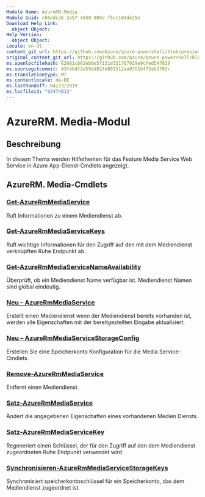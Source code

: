 ```yaml
---
Module Name: AzureRM.Media
Module Guid: c66edca6-2e57-4550-905e-f5cc104de25e
Download Help Link:
  object Object: 
Help Version:
  object Object: 
Locale: en-US
content_git_url: https://github.com/Azure/azure-powershell/blob/preview/src/ResourceManager/Media/Commands.Media/help/AzureRM.Media.md
original_content_git_url: https://github.com/Azure/azure-powershell/blob/preview/src/ResourceManager/Media/Commands.Media/help/AzureRM.Media.md
ms.openlocfilehash: 62081c662eb0e5f131e531f67939e9cfed547839
ms.sourcegitcommit: 43f4bdf2a59dd82fd881512aa9761bf72eb5703c
ms.translationtype: MT
ms.contentlocale: de-DE
ms.lasthandoff: 04/23/2019
ms.locfileid: "93474013"
---
```

# AzureRM. Media-Modul
## Beschreibung
In diesem Thema werden Hilfethemen für das Feature Media Service Web Service in Azure App-Dienst-Cmdlets angezeigt.

## AzureRM. Media-Cmdlets
### [Get-AzureRmMediaService](Get-AzureRmMediaService.md)
Ruft Informationen zu einem Mediendienst ab.

### [Get-AzureRmMediaServiceKeys](Get-AzureRmMediaServiceKeys.md)
Ruft wichtige Informationen für den Zugriff auf den mit dem Mediendienst verknüpften Ruhe Endpunkt ab.

### [Get-AzureRmMediaServiceNameAvailability](Get-AzureRmMediaServiceNameAvailability.md)
Überprüft, ob ein Mediendienst Name verfügbar ist.
Mediendienst Namen sind global eindeutig.

### [Neu – AzureRmMediaService](New-AzureRmMediaService.md)
Erstellt einen Mediendienst wenn der Mediendienst bereits vorhanden ist, werden alle Eigenschaften mit der bereitgestellten Eingabe aktualisiert.

### [Neu – AzureRmMediaServiceStorageConfig](New-AzureRmMediaServiceStorageConfig.md)
Erstellen Sie eine Speicherkonto Konfiguration für die Media Service-Cmdlets.

### [Remove-AzureRmMediaService](Remove-AzureRmMediaService.md)
Entfernt einen Mediendienst.

### [Satz-AzureRmMediaService](Set-AzureRmMediaService.md)
Ändert die angegebenen Eigenschaften eines vorhandenen Medien Diensts.

### [Satz-AzureRmMediaServiceKey](Set-AzureRmMediaServiceKey.md)
Regeneriert einen Schlüssel, der für den Zugriff auf den dem Mediendienst zugeordneten Ruhe Endpunkt verwendet wird.

### [Synchronisieren-AzureRmMediaServiceStorageKeys](Sync-AzureRmMediaServiceStorageKeys.md)
Synchronisiert speicherkontoschlüssel für ein Speicherkonto, das dem Mediendienst zugeordnet ist.

